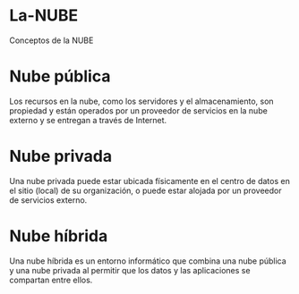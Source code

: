 # La-NUBE
Conceptos de la NUBE
# Nube pública
Los recursos en la nube, como los servidores y el almacenamiento, son propiedad y están operados por un proveedor de servicios en la nube externo y se entregan a través de Internet.
# Nube privada
Una nube privada puede estar ubicada físicamente en el centro de datos en el sitio (local) de su organización, o puede estar alojada por un proveedor de servicios externo.
# Nube híbrida
Una nube híbrida es un entorno informático que combina una nube pública y una nube privada al permitir que los datos y las aplicaciones se compartan entre ellos.
